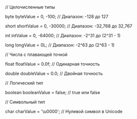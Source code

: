 // Целочисленные типы

byte byteValue = 0, -100;       // Диапазон: -128 до 127

short shortValue = 0, -30000;     // Диапазон: -32,768 до 32,767

int intValue = 0, -64000;         // Диапазон: -2^31 до (2^31 - 1)

long longValue = 0L;      // Диапазон: -2^63 до (2^63 - 1)

// Числа с плавающей точкой

float floatValue = 0.0f;  // Одинарная точность

double doubleValue = 0.0; // Двойная точность

// Логический тип

boolean booleanValue = false; // true или false

// Символьный тип

char charValue = '\u0000';    // Нулевой символ в Unicode
